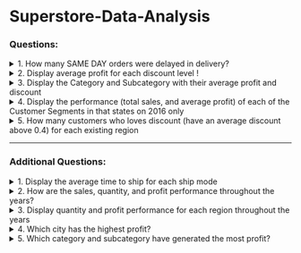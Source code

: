 # Superstore-Data-Analysis

### **Questions**: ###
<details>
<summary > 1. How many SAME DAY orders were delayed in delivery? </summary>
<p>
	
```sql
SELECT 
	COUNT(1) AS total_delayed_delivery
FROM 
	orders
WHERE 
	ship_mode = 'Same Day' AND
	order_date != ship_date;
```
       
| total_delayed_delivery |
| :---: | 
| 24  |

There are **24** SAME DAY orders which is experiencing delays in delivery

</p>
</details>

<details>
<summary>2. Display average profit for each discount level !</summary>
<p> 
	
The condition of the discount level criteria are as follows:
- LOW if the discount is below 0.2 (excluding 0.2).
- MODERATE if the discount starts from 0.2 to below 0.4 (excluding 0.4).
- HIGH if the discount starts from 0.4 and above.

	
```
SELECT
	CASE 
		 WHEN discount < 0.2 THEN 'LOW'
		 WHEN discount >= 0.2 AND discount < 0.4 THEN 'MODERATE'
		 ELSE 'HIGH'
	END AS group_discount,
	AVG(profit) as average_profit
FROM 
	orders
GROUP by 1
ORDER by 1 DESC;
```

|group_discount | average_profit |
| :---: | :---: |
|LOW |67.03797971278317|
|MODERATE |19.835564024546144|
|HIGH |-107.65201132572433|

- The **higher the discount level**, the **lower the average profit**.
- Discount level ‘HIGH’ has the lowest average profit.
- Discount level ‘LOW’ has the highest average profit.

</p>
</details>

<details>
<summary>3. Display the Category and Subcategory with their average profit and discount</summary>
<p>

```
SELECT 
	p.category,
	p.subcategory,
	AVG(o.discount) AS average_discount,
	AVG(o.profit) AS average_profit
FROM 
	orders AS o
LEFT JOIN 
	product AS p
	ON o.product_id = p.product_id
GROUP BY 1,2
ORDER BY 1,2;
```

|category | subcategory | average_discount |average_profit|
| :---: | :---: |:---: | :---: |
|Furniture | Bookcases | 0.21114035087719298246 | -15.2305087719298380|
|Furniture | Chairs | 0.17017828200972447326 | 43.0958935170178139|
|Furniture | Furnishings | 0.13834900731452455590 | 13.64591807732497215
|Furniture | Tables | 0.26128526645768025078 | -55.5657714733542497|
|Office Supplies | Appliances | 0.16652360515021459227 | 38.92275836909870306|
|Office Supplies | Art | 0.07487437185929648241 | 8.20073743718592866|
|Office Supplies | Binders | 0.37229152987524622456 | 19.8435740643466793|
|Office Supplies | Envelopes | 0.08031496062992125984 | 27.4180185039370051|
|Office Supplies | Fasteners | 0.08202764976958525346 | 4.37565990783410111|
|Office Supplies | Labels | 0.06868131868131868132 | 15.2369615384615381|
|Office Supplies | Paper | 0.07489051094890510949 |24.8566199270072976|
|Office Supplies | Storage | 0.07470449172576832151 | 25.15227706855791304|
|Office Supplies | Supplies | 0.07684210526315789474 | -6.25841842105263644|
|Technology | Accessories | 0.07845161290322580645 | 54.11178799999999635|
|Technology | Copiers | 0.16176470588235294118 | 817.9091897058822724|
|Technology | Machines | 0.30608695652173913043 | 29.4326686956520713|
|Technology | Phones | 0.15455568053993250844 | 50.07393768278964770|

- The **highest average discount** was achieved by the **BINDERS** subcategory of the **OFFICE SUPPLIES** category.
- The **TECHNOLOGY** category seems to **dominate the highest average profit** with the **COPIERS**, **ACCESSORIES** and **PHONES** subcategories.

</p>
</details>

<details>
<summary>4. Display the performance (total sales, and average profit) of each of the Customer Segments in that states on 2016 only</summary>
<p>

```
SELECT
	c.segment,
	SUM(o.sales) AS total_sales,
	AVG(o.profit) AS average_profit
FROM 
	orders AS o
LEFT JOIN 
	customer AS c
	ON o.customer_id = c.customer_id
WHERE 
	c.state IN ('California', 'Texas', 'Georgia') AND
	date_part('year', o.order_date) = 2016
GROUP BY 1;
```

| segment| total_sales | average_profit |
| :---: | :---: | :---: |
| Consumer | 90982.3196000000012181| 30.32965562913906877 |
| Corporate | 50951.9110000000016284| 33.57349056603773146 |
| Home Office | 34897.9529999999997967| 34.66199395973154455 |

- The **CONSUMER** segment has the highest total sales, but the lowest average profit from other segments.
- The **HOME OFFICE** segment has the highest average profit, but the lowest total sales from other segments.

</p>
</details>

<details>
<summary>5. How many customers who loves discount (have an average discount above 0.4) for each existing region</summary>
<p>
	
```
WITH o AS 
(
	SELECT 
		customer_id,
		AVG(discount) AS average_discount
	FROM 
		orders
	GROUP BY 1
	HAVING AVG(discount) > 0.4
)

SELECT 
	c.region,
	COUNT(1) AS cust_love_discount
FROM 
	o
LEFT JOIN
	customer AS c
	ON o.customer_id = c.customer_id
GROUP BY 1
ORDER BY 2 DESC;
```

|region | cust_love_discount|
| :---: | :---: |
| West| 3|
| South| 2|
| East| 2|
| Central| 2|

- There are 9 customers who loves discount (have an average discount above 0.4).
- The **WEST** region has the most customers who loves discount (have an average discount above 0.4).
- The **SOUTH**, **EAST**, and **CENTRA**L regions have the same number of customers who loves discount (with an average discount above 0.4), which is 2 people.

</p>
</details>

- - - -
	
### **Additional Questions**: ###

<details>
<summary>1. Display the average time to ship for each ship mode</summary>
<p>
	
```
SELECT 
	ship_mode,
	AVG(ABS(DATE_PART('day', ship_date) - DATE_PART('day', order_date))) AS time_to_ship
FROM
	orders
GROUP BY 1;
```

| ship_mode | time_to_ship |
| :---: | :---: |
| Standard Class | 7.968833780160858|
| Second Class | 5.410282776349614|
| Same Day | 0.04419889502762431|
| First Class | 3.8029908972691806|

**STANDARD CLASS** has the longest average time to ship, which is 8 days.

</p>
</details>

	
	
<details>
<summary>2. How are the sales, quantity, and profit performance throughout the years?</summary>
<p>
	
```
SELECT 
	EXTRACT(YEAR FROM order_date) AS year,
	count(1) AS total_order,
	SUM(quantity) AS total_quantity,
	round(SUM(sales),2) AS total_sales,
	round(SUM(profit),2) AS total_profit
FROM 
	orders
GROUP BY 1
ORDER BY 2,3 DESC;
```

| year | total_order | total_quantity | total_sales | total_profit |
| :---: | :---: | :---: | :---: | :---: |
| 2014 | 1993 |7581 | 484247.50 | 49543.97|
| 2015 | 2102 | 7979 | 470532.51 | 61618.60|
| 2016 | 2587 | 9837 | 609205.60 | 81795.17|
| 2017 | 3312 | 12476 | 733215.26 | 93439.27|


	
</p>
</details>

<details>
<summary>3. Display quantity and profit performance for each region throughout the years </summary>
<p>
	
```
SELECT 
	c.region,
	EXTRACT(YEAR FROM o.order_date) AS year,
	SUM(o.quantity) AS total_quantity,
	round(SUM(o.Profit),2) AS total_profit
FROM 
	orders o
LEFT JOIN 
	customer c
	ON o.customer_id = c.customer_id
GROUP BY 1,2
ORDER BY 1,2,3,4;
```

| region | year | total_quantity | total_profit|
| :---: | :---: | :---: | :---: |
| Central | 2014 | 1681 | 7976.07 |
| Central | 2015 | 1749 | 12092.39 |
| Central | 2016 | 2492 | 12508.69 |
| Central | 2017 | 3043 | 31032.19 |
| East | 2014 | 2061 | 12538.52 |
| East | 2015 | 2363 | 19037.89 |
| East | 2016 | 2846 | 26314.36 |
| East | 2017 | 3245 | 36713.53|
| South | 2014 | 1398 | 4338.20|
| South | 2015 | 1296 | 10460.65|
| South | 2016 | 1413 | 7487.96|
| South | 2017 | 2014 | 7888.32|
| West | 2014 | 2441 | 24691.18|
| West | 2015 | 2571 | 20027.66|
| West | 2016 | 3086 | 35484.16|
| West | 2017 | 4174 | 17805.23|

The region with highest profit is **EAST** region in 2017,  which is $36713.53.

	
</p>
</details>

	
	
<details>
<summary>4. Which city has the highest profit? </summary>
<p>
	
```
SELECT 
	c.country,
	c.city,
	SUM(o.Profit) AS total_profit
FROM 
	orders o
LEFT JOIN 
	customer c
	ON o.customer_id = c.customer_id
GROUP BY 1,2
ORDER BY 2 DESC
LIMIT 1;
```

| country | city | total_profit |
| :---: | :---: | :---: |
| United States | Wilmington | 2965.9088999999996109 |

**WILMINGTON** city in the country of United States has the highest total profit.

</p>
</details>


	
<details>
<summary>5. Which category and subcategory have generated the most profit?</summary>
<p>
	
```
SELECT 
	c.country,
	c.city,
	SUM(o.Profit) AS total_profit
FROM 
	orders o
LEFT JOIN 
	customer c
	ON o.customer_id = c.customer_id
GROUP BY 1,2
ORDER BY 2 DESC
LIMIT 1;
```

| category | subcategory | total_profit | 
| :---: | :---: | :---: |
| Technology | Copiers | 55617.82489999999452 | 
| Technology | Phones | 44515.73059999999680214 | 
| Technology | Accessories | 41936.63569999999717121 |
| Office Supplies | Paper | 34053.5692999999977475 |
| Office Supplies | Binders | 30221.7632999999926007 |

The **TECHNOLOGY** category seems to **dominate the highest total profit** with the **COPIERS**, **ACCESSORIES** and **PHONES** subcategories

</p>
</details>
